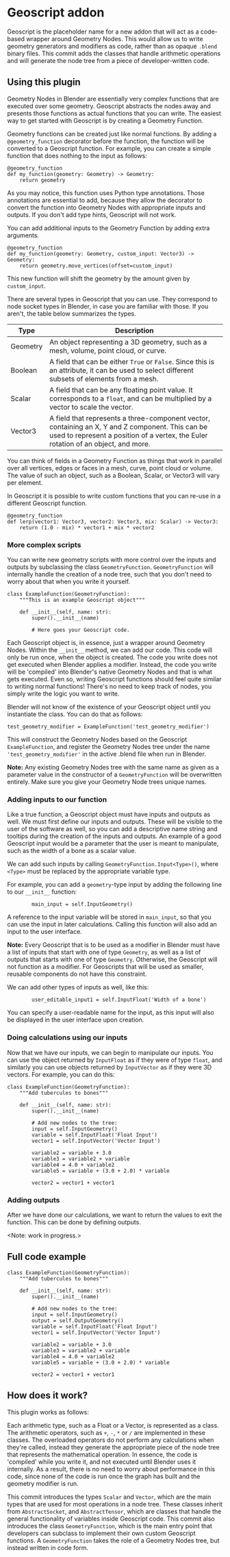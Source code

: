 # Geoscript addon
Geoscript is the placeholder name for a new addon that will act as a code-based wrapper
around Geometry Nodes. This would allow us to write geometry generators and modifiers
as code, rather than as opaque `.blend` binary files. This commit adds the classes that
handle arithmetic operations and will generate the node tree from a piece of
developer-written code.

## Using this plugin

Geometry Nodes in Blender are essentially very complex functions that are executed
over some geometry. Geoscript abstracts the nodes away and presents those functions
as actual functions that you can write. The easiest way to get started with
Geoscript is by creating a Geometry Function.

Geometry functions can be created just like normal functions. By adding a
`@geometry_function` decorator before the function, the function will be converted to
a Geoscript function. For example, you can create a simple function that does
nothing to the input as follows:

```python3
@geometry_function
def my_function(geometry: Geometry) -> Geometry:
    return geometry
```

As you may notice, this function uses Python type annotations. Those annotations are
essential to add, because they allow the decorator to convert the function into
Geometry Nodes with appropriate inputs and outputs. If you don't add type hints,
Geoscript will not work.

You can add additional inputs to the Geometry Function by adding extra arguments.

```python3
@geometry_function
def my_function(geometry: Geometry, custom_input: Vector3) -> Geometry:
    return geometry.move_vertices(offset=custom_input)
```

This new function will shift the geometry by the amount given by `custom_input`.

There are several types in Geoscript that you can use. They correspond to node
socket types in Blender, in case you are familiar with those. If you aren't,
the table below summarizes the types.

| Type | Description |
| --- | --- |
| Geometry | An object representing a 3D geometry, such as a mesh, volume, point cloud, or curve. |
| Boolean | A field that can be either `True` or `False`. Since this is an attribute, it can be used to select different subsets of elements from a mesh. |
| Scalar | A field that can be any floating point value. It corresponds to a `float`, and can be multiplied by a vector to scale the vector.
| Vector3 | A field that represents a three-component vector, containing an X, Y and Z component. This can be used to represent a position of a vertex, the Euler rotation of an object, and more. |

You can think of fields in a Geometry Function as things that work in parallel
over all vertices, edges or faces in a mesh, curve, point cloud or volume. The
value of such an object, such as a Boolean, Scalar, or Vector3 will vary per
element.

In Geoscript it is possible to write custom functions that you can re-use in a different
Geoscript function.

```python3
@geometry_function
def lerp(vector1: Vector3, vector2: Vector3, mix: Scalar) -> Vector3:
    return (1.0 - mix) * vector1 + mix * vector2
```

### More complex scripts

You can write new geometry scripts with more control over the inputs and outputs
by subclassing the class `GeometryFunction`. `GeometryFunction` will internally
handle the creation of a node tree, such that you don't need to worry about that
when you write it yourself.

```python3
class ExampleFunction(GeometryFunction):
    """This is an example Geoscript object"""

    def __init__(self, name: str):
        super().__init__(name)

        # Here goes your Geoscript code.
```

Each Geoscript object is, in essence, just a wrapper around Geometry Nodes. Within
the `__init__` method, we can add our code. This code will only be run once, when
the object is created. The code you write does not get executed when Blender
applies a modifier. Instead, the code you write will be 'compiled' into Blender's
native Geometry Nodes and that is what gets executed. Even so, writing Geoscript
functions should feel quite similar to writing normal functions! There's no need
to keep track of nodes, you simply write the logic you want to write.

Blender will not know of the existence of your Geoscript object until you
instantiate the class. You can do that as follows:

```python3
test_geometry_modifier = ExampleFunction('test_geometry_modifier')
```

This will construct the Geometry Nodes based on the Geoscript `ExampleFunction`,
and register the Geometry Nodes tree under the name `'test_geometry_modifier'` in
the active .blend file when run in Blender.

**Note:** Any existing Geometry Nodes tree with the same name as given as a
parameter value in the constructor of a `GeometryFunction` will be overwritten
entirely. Make sure you give your Geometry Node trees unique names.

### Adding inputs to our function
Like a true function, a Geoscript object must have inputs and outputs as well. We
must first define our inputs and outputs. These will be visible to the user of
the software as well, so you can add a descriptive name string and tooltips
during the creation of the inputs and outputs. An example of a good Geoscript
input would be a parameter that the user is meant to manipulate, such as the
width of a bone as a scalar value.

We can add such inputs by calling `GeometryFunction.Input<Type>()`, where `<Type>`
must be replaced by the appropriate variable type.

For example, you can add a `geometry`-type input by adding the following line to
our `__init__` function:
```python3
        main_input = self.InputGeometry()
```
A reference to the input variable will be stored in `main_input`, so that you can
use the input in later calculations. Calling this function will also add an input
to the user interface.

**Note:** Every Geoscript that is to be used as a modifier in Blender must have a list
of inputs that start with one of type `Geometry`, as well as a list of outputs that
starts with one of type `Geometry`. Otherwise, the Geoscript will not function as
a modifier. For Geoscripts that will be used as smaller, reusable components do not
have this constraint.

We can add other types of inputs as well, like this:
```python3
        user_editable_input1 = self.InputFloat('Width of a bone')
```
You can specify a user-readable name for the input, as this input will also be displayed
in the user interface upon creation.

### Doing calculations using our inputs
Now that we have our inputs, we can begin to manipulate our inputs. You can use the
object returned by `InputFloat` as if they were of type `float`, and similarly you
can use objects returned by `InputVector` as if they were 3D vectors. For example,
you can do this:
```python3
class ExampleFunction(GeometryFunction):
    """Add tubercules to bones"""

    def __init__(self, name: str):
        super().__init__(name)

        # Add new nodes to the tree:
        input = self.InputGeometry()
        variable = self.InputFloat('Float Input')
        vector1 = self.InputVector('Vector Input')

        variable2 = variable + 3.0
        variable3 = variable2 + variable
        variable4 = 4.0 + variable2
        variable5 = variable + (3.0 + 2.0) * variable

        vector2 = vector1 + vector1
```

### Adding outputs
After we have done our calculations, we want to return the values to exit the function.
This can be done by defining outputs.

<Note: work in progress.>

## Full code example
```python3
class ExampleFunction(GeometryFunction):
    """Add tubercules to bones"""

    def __init__(self, name: str):
        super().__init__(name)

        # Add new nodes to the tree:
        input = self.InputGeometry()
        output = self.OutputGeometry()
        variable = self.InputFloat('Float Input')
        vector1 = self.InputVector('Vector Input')

        variable2 = variable + 3.0
        variable3 = variable2 + variable
        variable4 = 4.0 + variable2
        variable5 = variable + (3.0 + 2.0) * variable

        vector2 = vector1 + vector1
```

## How does it work?

This plugin works as follows:

Each arithmetic type, such as a Float or a Vector, is represented as a class. The arithmetic operators, such as `+`, `-`, `*` or `/` are implemented in these classes. The overloaded operators do not perform any calculations when they're called, instead they generate the appropriate piece of the node tree that represents the mathematical operation. In essence, the code is 'compiled' while you write it, and not executed until Blender uses it internally. As a result, there is no need to worry about performance in this code, since none of the code is run once the graph has built and the geometry modifier is run.

This commit introduces the types `Scalar` and `Vector`, which are the main types that are used for most operations in a node tree. These classes inherit from `AbstractSocket`, and `AbstractTensor`, which are classes that handle the general functionality of variables inside Geoscript code. This commit also introduces the class `GeometryFunction`, which is the main entry point that developers can subclass to implement their own custom Geoscript functions. A `GeometryFunction` takes the role of a Geometry Nodes tree, but instead written in code form.
